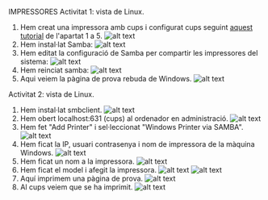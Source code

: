 IMPRESSORES
Activitat 1: vista de Linux.
1. Hem creat una impressora amb cups i configurat cups seguint [aquest tutorial](https://github.com/XaSaFa/MP04/blob/main/uf3/compartir_impresora_linux.md) de l'apartat 1 a 5.
![alt text](image.png)
2. Hem instal·lat Samba:
![alt text](image-1.png)
3. Hem editat la configuració de Samba per compartir les impressores del sistema:
![alt text](image-2.png)
4. Hem reinciat samba:
![alt text](image-3.png)
5. Aqui veiem la pàgina de prova rebuda de Windows.
![alt text](image-4.png)

Activitat 2: vista de Linux.
1. Hem instal·lat smbclient.
![alt text](image-6.png)
2. Hem obert localhost:631 (cups) al ordenador en administració.
![alt text](image-5.png)
3. Hem fet "Add Printer" i sel·leccionat "Windows Printer via SAMBA".
![alt text](image-7.png)
4. Hem ficat la IP, usuari contrasenya i nom de impressora de la màquina Windows.
![alt text](image-8.png)
5. Hem ficat un nom a la impressora.
![alt text](image-9.png)
6. Hem ficat el model i afegit la impressora.
![alt text](image-13.png)
![alt text](image-11.png)
7. Aquí imprimem una pàgina de prova.
![alt text](image-15.png)
8. Al cups veiem que se ha imprimit.
![alt text](image-10.png)